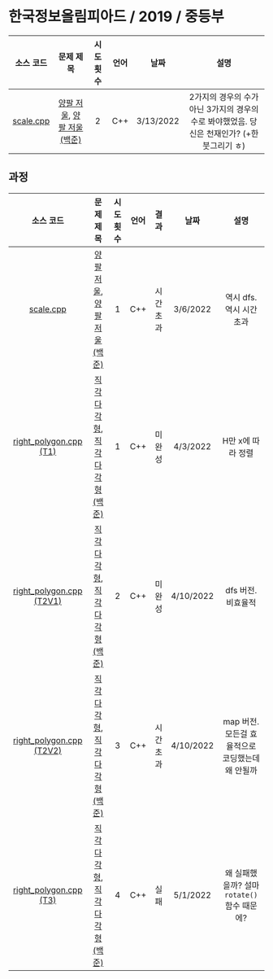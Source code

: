 # 한국정보올림피아드 / 2019 / 중등부
|소스 코드|문제 제목|시도 횟수|언어|날짜|설명|
|:---:|:---:|:---:|:---:|:---:|:---:|
|[scale.cpp](../middle/scale.cpp)|[양팔 저울](https://koi.or.kr/assets/koi/2019/1/m2-problems.pdf), [양팔 저울 (백준)](http://boj.kr/17610)|2|C++|3/13/2022|2가지의 경우의 수가 아닌 3가지의 경우의 수로 봐야했었음. 당신은 천재인가? (+한붓그리기 ㅎ)|

## 과정
|소스 코드|문제 제목|시도 횟수|언어|결과|날짜|설명|
|:---:|:---:|:---:|:---:|:---:|:---:|:---:|
|[scale.cpp](../middle/Footprints/scale.cpp)|[양팔 저울](https://koi.or.kr/assets/koi/2019/1/m2-problems.pdf), [양팔 저울 (백준)](http://boj.kr/17610)|1|C++|시간 초과|3/6/2022|역시 dfs. 역시 시간 초과|
|[right_polygon.cpp (T1)](../middle/Footprints/right_polygon/right_polygon_t1.cpp)|[직각다각형](https://koi.or.kr/assets/koi/2019/1/m2-problems.pdf), [직각다각형 (백준)](http://boj.kr/17611)|1|C++|미완성|4/3/2022|H만 x에 따라 정렬|
|[right_polygon.cpp (T2V1)](../middle/Footprints/right_polygon/right_polygon_t2_v1.cpp)|[직각다각형](https://koi.or.kr/assets/koi/2019/1/m2-problems.pdf), [직각다각형 (백준)](http://boj.kr/17611)|2|C++|미완성|4/10/2022|dfs 버전. 비효율적|
|[right_polygon.cpp (T2V2)](../middle/Footprints/right_polygon/right_polygon_t2_v2.cpp)|[직각다각형](https://koi.or.kr/assets/koi/2019/1/m2-problems.pdf), [직각다각형 (백준)](http://boj.kr/17611)|3|C++|시간 초과|4/10/2022|map 버전. 모든걸 효율적으로 코딩했는데 왜 안될까|
|[right_polygon.cpp (T3)](../middle/Footprints/right_polygon/right_polygon_t3.cpp)|[직각다각형](https://koi.or.kr/assets/koi/2019/1/m2-problems.pdf), [직각다각형 (백준)](http://boj.kr/17611)|4|C++|실패|5/1/2022|왜 실패했을까? 설마 `rotate()` 함수 때문에?|